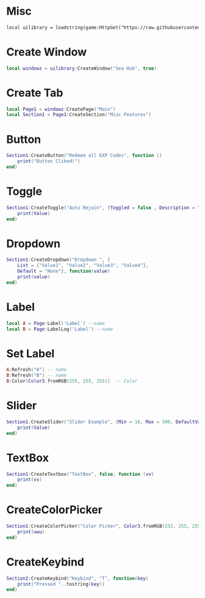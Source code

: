# Misc

```diff
local uilibrary = loadstring(game:HttpGet("https://raw.githubusercontent.com/Lucifer4381/Sea-Hub-Ui/main/src", true))()
```

# Create Window
```lua
local windowz = uilibrary:CreateWindow("Sea Hub", true)
```
# Create Tab
```lua
local Page1 = windowz:CreatePage("Main")
local Section1 = Page1:CreateSection("Misc Features")
```
# Button
```lua
Section1:CreateButton("Redeem all EXP Codes", function ()
	print("Button Cliked!")
end)
```
# Toggle
```lua
Section1:CreateToggle("Auto Rejoin", {Toggled = false , Description = "Auto Rejoin if got kicked (this doesn't work with Private Server)"}, function(Value)
	print(Value)
end)
```
# Dropdown
```lua
Section1:CreateDropdown("Dropdown ", {
	List = {"Value1", "Value2", "Value3", "Value4"},
	Default = "None"}, function(value)
	print(value)
end)
```
# Label
```lua
local A = Page:Label('Label') --name
local B = Page:LabelLog('Label') --name
```
# Set Label 
```lua
A:Refresh("A") -- name
B:Refresh("B") -- name
B:Color(Color3.fromRGB(255, 255, 255))  -- Color
```
# Slider
```lua
Section1:CreateSlider("Slider Example", {Min = 16, Max = 500, DefaultValue = 30}, function(Value)
	print(Value)
end)
```
# TextBox
```lua
Section1:CreateTextbox("TextBox", false, function (vv)
	print(vv)
end)
```
# CreateColorPicker
```lua
Section1:CreateColorPicker("Color Picker", Color3.fromRGB(255, 255, 255), function (uwu)
	print(uwu)
end)
```
# CreateKeybind
```lua
Section2:CreateKeybind("Keybind", "T", function(key)
	print("Pressed "..tostring(key))
end)
```

